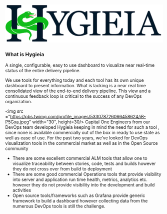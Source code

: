 ![Image](/UI/src/assets/images/Hygieia_b.png)
--------------------

### What is Hygieia

A single, configurable, easy to use dashboard to visualize near real-time status of the entire delivery pipeline.

We use tools for everything today and each tool has its own unique dashboard to present information. What is lacking is a near real time consolidated view of the end-to-end delivery pipeline.  This view and a continuous feedback loop is critical to the success of
any DevOps organization.

<img src ="https://pbs.twimg.com/profile_images/533078726066458624/iB-P5Gxa.jpeg" width="30", height=30/> Capital One Engineers from our DevOps team developed Hygieia keeping in mind the need for such a tool , since none is available commercially out of the box in ready to use state as well as ease of use.
For the past two years, we’ve looked for DevOps visualization tools in the commercial market as well as in the Open Source community


<ul>
<li>
There are some excellent commercial ALM tools that allow one to visualize traceability between stories, code, tests and builds however they do not cross over from build to deployment</li>

<li>There are some good commercial Operations tools that provide visibility into server and application run time health, metrics, analytics etc. however they do not provide visibility into the development and build activities</li>

<li>Open source tools/frameworks such as Grafana provide generic framework to build a dashboard however collecting data from the numerous DevOps tools is still the challenge.</li>
</li>
</ul>
